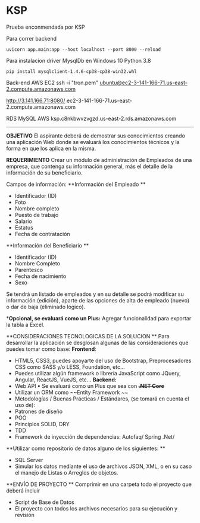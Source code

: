 # KSP
Prueba enconmendada por KSP

Para correr backend
```console
uvicorn app.main:app --host localhost --port 8000 --reload
```

Para instalacion driver MysqlDb en Windows 10 Python 3.8
```console
pip install mysqlclient-1.4.6-cp38-cp38-win32.whl
```

Back-end AWS EC2
ssh -i "tron.pem" ubuntu@ec2-3-141-166-71.us-east-2.compute.amazonaws.com

http://3.141.166.71:8080/
ec2-3-141-166-71.us-east-2.compute.amazonaws.com

RDS MySQL AWS
ksp.c8nkbwvzvgzd.us-east-2.rds.amazonaws.com

------------

**OBJETIVO** 
El aspirante deberá de demostrar sus conocimientos creando una aplicación Web donde se evaluará los conocimientos técnicos y la forma en que los aplica en la misma. 

**REQUERIMIENTO** 
Crear un módulo de administración de Empleados de una empresa, que contenga su información general, más el detalle de la información de su beneficiario. 

Campos de información: 
**Información del Empleado **
- Identificador (ID) 
- Foto 
- Nombre completo 
- Puesto de trabajo 
- Salario 
- Estatus 
- Fecha de contratación 

**Información del Beneficiario **
- Identificador (ID) 
- Nombre Completo 
- Parentesco 
- Fecha de nacimiento 
- Sexo 

Se tendrá un listado de empleados y en su detalle se podrá modificar su información (edición), aparte de las opciones de alta de empleado (nuevo) o dar de baja (eliminado lógico). 

***Opcional, se evaluará como un Plus:** Agregar funcionalidad para exportar la tabla a Excel. 

**CONSIDERACIONES TECNOLOGICAS DE LA SOLUCION **
Para desarrollar la aplicación se desglosan algunas de las consideraciones que puedes tomar como 
base: 
 **Frontend**: 
- HTML5, CSS3, puedes apoyarte del uso de Bootstrap, Preprocesadores CSS como 
SASS y/o LESS, Foundation, etc… 
- Puedes utilizar algún framework o librería JavaScript como JQuery, Angular, 
ReactJS, VueJS, etc... 
**Backend:** 
- Web API 
▪ Se evaluará como un Plus que sea con ~~**.NET Core**~~ 
- Utilizar un ORM como ~~Entity Framework ~~
- Metodologías / Buenas Prácticas / Estándares, (se tomará en cuenta el uso de): 
- Patrones de diseño 
- POO 
- Principios SOLID, DRY 
- TDD 
- Framework de inyección de dependencias: Autofaq/ Spring .Net/ 

**Utilizar como repositorio de datos alguno de los siguientes: **
- SQL Server 
- Simular los datos mediante el uso de archivos JSON, XML, o en su caso el manejo de Listas o Arreglos de objetos. 


**ENVÍO DE PROYECTO **
Comprimir en una carpeta todo el proyecto que deberá incluir 
- Script de Base de Datos 
- El proyecto con todos los archivos necesarios para su ejecución y revisión